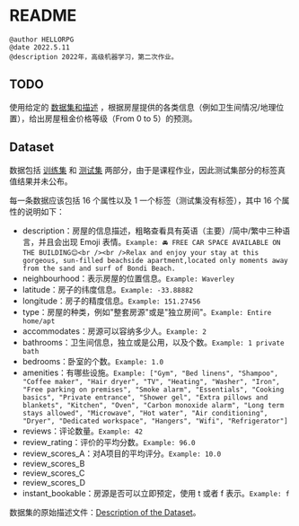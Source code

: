 # README

```wiki
@author HELLORPG
@date 2022.5.11
@description 2022年，高级机器学习，第二次作业。
```

## TODO

使用给定的 [数据集和描述](https://cs.nju.edu.cn/liyf/aml22/assignment2.htm#1) ，根据房屋提供的各类信息（例如卫生间情况/地理位置），给出房屋租金价格等级（From 0 to 5）的预测。


## Dataset

数据包括 [训练集](./dataset/train.csv) 和 [测试集](./dataset/test.csv) 两部分，由于是课程作业，因此测试集部分的标签真值结果并未公布。

每一条数据应该包括 16 个属性以及 1 一个标签（测试集没有标签），其中 16 个属性的说明如下：
- description：房屋的信息描述，粗略查看具有英语（主要）/简中/繁中三种语言，并且会出现 Emoji 表情。`Example: 🚘 FREE CAR SPACE AVAILABLE ON THE BUILDING😊<br /><br />Relax and enjoy your stay at this gorgeous, sun-filled beachside apartment,located only moments away from the sand and surf of Bondi Beach. `
- neighbourhood：表示房屋的位置信息。`Example: Waverley`
- latitude：房子的纬度信息。`Example: -33.88882`
- longitude：房子的精度信息。`Example: 151.27456`
- type：房屋的种类，例如"整套房源"或是"独立房间"。`Example: Entire home/apt`
- accommodates：房源可以容纳多少人。`Example: 2`
- bathrooms：卫生间信息，独立或是公用，以及个数。`Example: 1 private bath`
- bedrooms：卧室的个数。`Example: 1.0`
- amenities：有哪些设施。`Example: ["Gym", "Bed linens", "Shampoo", "Coffee maker", "Hair dryer", "TV", "Heating", "Washer", "Iron", "Free parking on premises", "Smoke alarm", "Essentials", "Cooking basics", "Private entrance", "Shower gel", "Extra pillows and blankets", "Kitchen", "Oven", "Carbon monoxide alarm", "Long term stays allowed", "Microwave", "Hot water", "Air conditioning", "Dryer", "Dedicated workspace", "Hangers", "Wifi", "Refrigerator"]`
- reviews：评论数量。`Example: 42`
- review_rating：评价的平均分数。`Example: 96.0`
- review_scores_A：对A项目的平均评分。`Example: 10.0`
- review_scores_B
- review_scores_C
- review_scores_D
- instant_bookable：房源是否可以立即预定，使用 t 或者 f 表示。`Example: f`

数据集的原始描述文件：[Description of the Dataset](./dataset/README.md)。